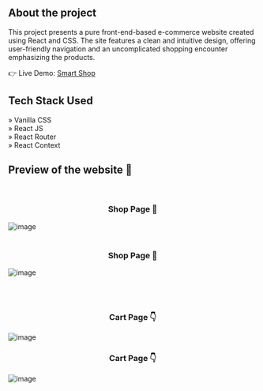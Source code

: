 <h2>About the project</h2>
<P>This project presents a pure front-end-based e-commerce website created using React and CSS. The site features a clean and intuitive design, offering user-friendly navigation and an uncomplicated shopping encounter emphasizing the products.</p>

👉 Live Demo: <a href='https://smartshop-wenhaoyu.com/'>Smart Shop</a>


<h2>Tech Stack Used</h2>
» Vanilla CSS <br>
» React JS <br>
» React Router <br>
» React Context <br>

<h2>Preview of the website 📸</h2>
<br>
<h3 align='center'>Shop Page 🏡</h3>


![image](https://github.com/Ryannn41/Smart-Shop/assets/69830650/3dec3808-0114-436b-abde-24e33d6266f9)
<br><br>

<h3 align='center'>Shop Page 🏡</h3>

![image](https://github.com/Ryannn41/Smart-Shop/assets/69830650/f2f19a17-2a02-4a7b-b211-4d631aecb1c7)









<br><br>
<h3 align='center'>Cart Page 👇</h3>

![image](https://github.com/Ryannn41/Smart-Shop/assets/69830650/904c9dbf-680e-41a4-845c-81fc0def752e)
<br><be>

<h3 align='center'>Cart Page 👇</h3>

![image](https://github.com/Ryannn41/Smart-Shop/assets/69830650/ec254b1a-b5c5-4985-961d-4fbf8213bfa5)









